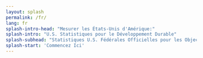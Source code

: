 ```yaml
---
layout: splash
permalink: /fr/
lang: fr
splash-intro-head: "Mesurer les États-Unis d'Amérique:"
splash-intro: "U.S. Statistiques pour le Développement Durable"
splash-subhead: "Statistiques U.S. Fédérales Officielles pour les Objectifs de Développement Durable des Nations Unies"
splash-start: 'Commencez Ici'
---
```

